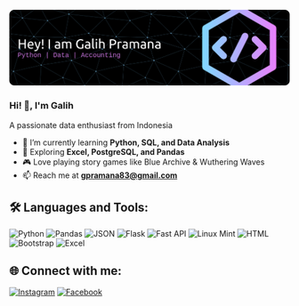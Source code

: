 
![Galih Pramana](assets/github-header-banner.png)

### Hi! 👋, I'm Galih
A passionate data enthusiast from Indonesia

- 🔭 I’m currently learning **Python, SQL, and Data Analysis**
- 🌱 Exploring **Excel, PostgreSQL, and Pandas**
- 🎮 Love playing story games like Blue Archive & Wuthering Waves
- 📫 Reach me at **gpramana83@gmail.com**

## 🛠️ Languages and Tools:
![Python](https://img.shields.io/badge/Python-FFD43B?style=for-the-badge&logo=python&logoColor=blue)    ![Pandas](https://img.shields.io/badge/Pandas-2C2D72?style=for-the-badge&logo=pandas&logoColor=white)   ![JSON](https://img.shields.io/badge/json-5E5C5C?style=for-the-badge&logo=json&logoColor=white)
![Flask](https://img.shields.io/badge/Flask-000000?style=for-the-badge&logo=flask&logoColor=white)  ![Fast API](https://img.shields.io/badge/fastapi-109989?style=for-the-badge&logo=FASTAPI&logoColor=white)   ![Linux Mint](https://img.shields.io/badge/Linux_Mint-87CF3E?style=for-the-badge&logo=linux-mint&logoColor=white)
![HTML](https://img.shields.io/badge/HTML5-E34F26?style=for-the-badge&logo=html5&logoColor=white)   ![Bootstrap](https://img.shields.io/badge/Bootstrap-563D7C?style=for-the-badge&logo=bootstrap&logoColor=white)  ![Excel](https://img.shields.io/badge/Microsoft_Excel-217346?style=for-the-badge&logo=microsoft-excel&logoColor=white)


## 🌐 Connect with me:
[![Instagram](https://img.shields.io/badge/Instagram-E4405F?style=for-the-badge&logo=instagram&logoColor=white)](https://www.instagram.com/galih_330/)  [![Facebook](https://img.shields.io/badge/Facebook-1877F2?style=for-the-badge&logo=facebook&logoColor=white)](https://www.facebook.com/galih.zhp.5)



